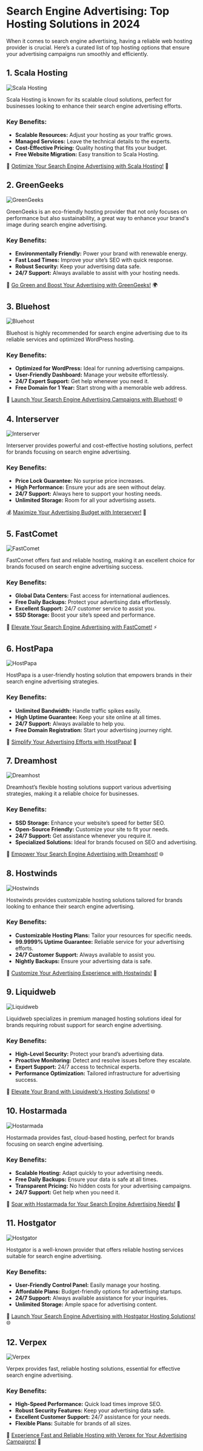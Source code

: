 # Search Engine Advertising: Top Hosting Solutions in 2024

When it comes to search engine advertising, having a reliable web hosting provider is crucial. Here’s a curated list of top hosting options that ensure your advertising campaigns run smoothly and efficiently.

## 1. Scala Hosting

![Scala Hosting](https://i.imgur.com/uJ5JIK3.png "Scala Web Hosting")

Scala Hosting is known for its scalable cloud solutions, perfect for businesses looking to enhance their search engine advertising efforts.

### Key Benefits:
- **Scalable Resources:** Adjust your hosting as your traffic grows.
- **Managed Services:** Leave the technical details to the experts.
- **Cost-Effective Pricing:** Quality hosting that fits your budget.
- **Free Website Migration:** Easy transition to Scala Hosting.

🚀 [Optimize Your Search Engine Advertising with Scala Hosting!](https://snipitx.com/scala-jy) 🌟

## 2. GreenGeeks

![GreenGeeks](https://i.imgur.com/eEwuntu.jpg "GreenGeeks Hosting")

GreenGeeks is an eco-friendly hosting provider that not only focuses on performance but also sustainability, a great way to enhance your brand's image during search engine advertising.

### Key Benefits:
- **Environmentally Friendly:** Power your brand with renewable energy.
- **Fast Load Times:** Improve your site’s SEO with quick response.
- **Robust Security:** Keep your advertising data safe.
- **24/7 Support:** Always available to assist with your hosting needs.

🌿 [Go Green and Boost Your Advertising with GreenGeeks!](https://snipitx.com/greengeeks-jy) 🌍

## 3. Bluehost

![Bluehost](https://i.imgur.com/PasFF9E.jpeg "Bluehost Hosting")

Bluehost is highly recommended for search engine advertising due to its reliable services and optimized WordPress hosting.

### Key Benefits:
- **Optimized for WordPress:** Ideal for running advertising campaigns.
- **User-Friendly Dashboard:** Manage your website effortlessly.
- **24/7 Expert Support:** Get help whenever you need it.
- **Free Domain for 1 Year:** Start strong with a memorable web address.

🚀 [Launch Your Search Engine Advertising Campaigns with Bluehost!](https://snipitx.com/bluehost-jy) 🌐

## 4. Interserver

![Interserver](https://i.imgur.com/OM5dOEW.jpeg "Interserver Hosting")

Interserver provides powerful and cost-effective hosting solutions, perfect for brands focusing on search engine advertising.

### Key Benefits:
- **Price Lock Guarantee:** No surprise price increases.
- **High Performance:** Ensure your ads are seen without delay.
- **24/7 Support:** Always here to support your hosting needs.
- **Unlimited Storage:** Room for all your advertising assets.

💰 [Maximize Your Advertising Budget with Interserver!](https://snipitx.com/interserver-jy) 🌟

## 5. FastComet

![FastComet](https://i.imgur.com/7qgXuWp.png "FastComet Hosting")

FastComet offers fast and reliable hosting, making it an excellent choice for brands focused on search engine advertising success.

### Key Benefits:
- **Global Data Centers:** Fast access for international audiences.
- **Free Daily Backups:** Protect your advertising data effortlessly.
- **Excellent Support:** 24/7 customer service to assist you.
- **SSD Storage:** Boost your site’s speed and performance.

🚀 [Elevate Your Search Engine Advertising with FastComet!](https://snipitx.com/fastcomet-jy) ⚡️

## 6. HostPapa

![HostPapa](https://i.imgur.com/ouDTkvl.jpeg "HostPapa Hosting")

HostPapa is a user-friendly hosting solution that empowers brands in their search engine advertising strategies.

### Key Benefits:
- **Unlimited Bandwidth:** Handle traffic spikes easily.
- **High Uptime Guarantee:** Keep your site online at all times.
- **24/7 Support:** Always available to help you.
- **Free Domain Registration:** Start your advertising journey right.

🌈 [Simplify Your Advertising Efforts with HostPapa!](https://snipitx.com/hostpapa-jy) 🌟

## 7. Dreamhost

![Dreamhost](https://i.imgur.com/rXIg8ip.jpeg "Dreamhost Hosting")

Dreamhost’s flexible hosting solutions support various advertising strategies, making it a reliable choice for businesses.

### Key Benefits:
- **SSD Storage:** Enhance your website’s speed for better SEO.
- **Open-Source Friendly:** Customize your site to fit your needs.
- **24/7 Support:** Get assistance whenever you require it.
- **Specialized Solutions:** Ideal for brands focused on SEO and advertising.

🚀 [Empower Your Search Engine Advertising with Dreamhost!](https://snipitx.com/dreamhost-jy) 🌐

## 8. Hostwinds

![Hostwinds](https://i.imgur.com/53aSNXx.jpeg "Hostwinds Hosting")

Hostwinds provides customizable hosting solutions tailored for brands looking to enhance their search engine advertising.

### Key Benefits:
- **Customizable Hosting Plans:** Tailor your resources for specific needs.
- **99.9999% Uptime Guarantee:** Reliable service for your advertising efforts.
- **24/7 Customer Support:** Always available to assist you.
- **Nightly Backups:** Ensure your advertising data is safe.

🚀 [Customize Your Advertising Experience with Hostwinds!](https://snipitx.com/hostwinds-jy) 🌟

## 9. Liquidweb

![Liquidweb](https://i.imgur.com/4IvT9SC.jpeg "Liquidweb Hosting")

Liquidweb specializes in premium managed hosting solutions ideal for brands requiring robust support for search engine advertising.

### Key Benefits:
- **High-Level Security:** Protect your brand’s advertising data.
- **Proactive Monitoring:** Detect and resolve issues before they escalate.
- **Expert Support:** 24/7 access to technical experts.
- **Performance Optimization:** Tailored infrastructure for advertising success.

🚀 [Elevate Your Brand with Liquidweb's Hosting Solutions!](https://snipitx.com/liquidweb-jy) 🌐

## 10. Hostarmada

![Hostarmada](https://i.imgur.com/KFbdf3o.jpeg "Hostarmada Hosting")

Hostarmada provides fast, cloud-based hosting, perfect for brands focusing on search engine advertising.

### Key Benefits:
- **Scalable Hosting:** Adapt quickly to your advertising needs.
- **Free Daily Backups:** Ensure your data is safe at all times.
- **Transparent Pricing:** No hidden costs for your advertising campaigns.
- **24/7 Support:** Get help when you need it.

🌟 [Soar with Hostarmada for Your Search Engine Advertising Needs!](https://snipitx.com/hostarmada-jy) 🚀

## 11. Hostgator

![Hostgator](https://i.imgur.com/BcVkH57.jpeg "Hostgator Hosting")

Hostgator is a well-known provider that offers reliable hosting services suitable for search engine advertising.

### Key Benefits:
- **User-Friendly Control Panel:** Easily manage your hosting.
- **Affordable Plans:** Budget-friendly options for advertising startups.
- **24/7 Support:** Always available assistance for your inquiries.
- **Unlimited Storage:** Ample space for advertising content.

🚀 [Launch Your Search Engine Advertising with Hostgator Hosting Solutions!](https://snipitx.com/hostgator-jy) 🌐

## 12. Verpex

![Verpex](https://i.imgur.com/6x5LhiS.jpeg "Verpex Hosting")

Verpex provides fast, reliable hosting solutions, essential for effective search engine advertising.

### Key Benefits:
- **High-Speed Performance:** Quick load times improve SEO.
- **Robust Security Features:** Keep your advertising data safe.
- **Excellent Customer Support:** 24/7 assistance for your needs.
- **Flexible Plans:** Suitable for brands of all sizes.

🚀 [Experience Fast and Reliable Hosting with Verpex for Your Advertising Campaigns!](https://snipitx.com/verpex-jy) 🌟

